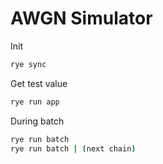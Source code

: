 # AWGN Simulator

Init
```sh
rye sync
```

Get test value
```sh
rye run app
```

During batch
```sh
rye run batch
rye run batch | (next chain)
```
